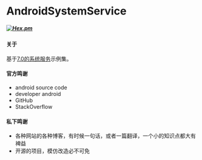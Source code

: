 # AndroidSystemService
##### [![Hex.pm](https://img.shields.io/hexpm/l/plug.svg)](https://www.apache.org/licenses/LICENSE-2.0)
#### 关于 ####
基于[7.0的系统服务](http://localhost:4000/2017/02/22/android-system-service-all/)示例集。

#### 官方鸣谢 ####
- android source code
- developer android
- GitHub
- StackOverflow

#### 私下鸣谢 ####
- 各种网站的各种博客，有时候一句话，或者一篇翻译，一个小的知识点都大有裨益
- 开源的项目，模仿改造必不可免
